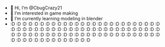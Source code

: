 - 👋 Hi, I’m @CbugCrazy21
- 👀 I’m interested in game making
- 🌱 I’m currently learning modeling in blender
- :D :D :D :D :D :D :D :D :D :D :D :D :D :D :D :D :D :D :D :D :D :D :D :D :D :D :D :D :D :D :D :D :D :D :D :D :D :D :D :D :D :D :D :D :D :D :D :D :D :D :D :D :D :D :D :D :D :D :D :D :D :D :D :D :D :D :D :D :D :D :D :D :D :D :D :D :D :D :D :D :D :D :D :D :D :D :D :D :D :D :D :D 
